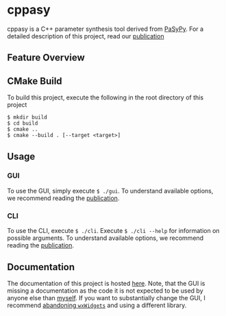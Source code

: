 # cppasy

cppasy is a C++ parameter synthesis tool derived from [PaSyPy](https://github.com/awiegel/PaSyPy). For a detailed description of this project, read our [publication](link/to/master_thesis)

## Feature Overview

## CMake Build

To build this project, execute the following in the root directory of this project
```
$ mkdir build
$ cd build
$ cmake ..
$ cmake --build . [--target <target>]
```

## Usage

### GUI
To use the GUI, simply execute `$ ./gui`. To understand available options, we recommend reading the [publication](link/to/master_thesis).
 
### CLI
To use the CLI, execute `$ ./cli`. Execute `$ ./cli --help` for information on possible arguments. To understand available options, we recommend reading the [publication](link/to/master_thesis).

## Documentation

The documentation of this project is hosted [here](https://nicolai9135.github.io/cppasy/). Note, that the GUI is missing a documentation as the code it is not expected to be used by anyone else than [myself](https://github.com/nicolai9135). If you want to substantially change the GUI, I recommend [abandoning `wxWidgets`](https://en.wikipedia.org/wiki/WxWidgets#Criticism) and using a different library.